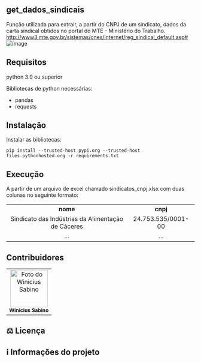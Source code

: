## get_dados_sindicais
Função utilizada para extrair, a partir do CNPJ de um sindicato, dados da carta sindical obtidos no portal do MTE - Ministério do Trabalho.
http://www3.mte.gov.br/sistemas/cnes/internet/reg_sindical_default.asp#
![image](https://user-images.githubusercontent.com/78553616/182382566-334a9396-ca76-4e0d-a231-a8f96dbea16e.png)

## Requisitos

python 3.9 ou superior

Bibliotecas de python necessárias:
* pandas
* requests



## Instalação

Instalar as bibliotecas:
```
pip install --trusted-host pypi.org --trusted-host files.pythonhosted.org -r requirements.txt
```

## Execução
A partir de um arquivo de excel chamado sindicatos_cnpj.xlsx com duas colunas no seguinte formato:

<table>
  <tr>
    <td align="center">
          <b>nome</b>
    </td>
    <td align="center">
          <b>cnpj</b>
    </td>
  </tr>
   <tr>
    <td align="center">
          Sindicato das Indústrias da Alimentação de Cáceres
    </td>
    <td align="center">
          24.753.535/0001-00
    </td>
  </tr>
    <tr>
    <td align="center"> ... </td>
    <td align="center"> ... </td>
  </tr>
</table>

## Contribuidores<br>

<table>
  <tr>
    <td align="center">
      <a href="https://github.com/winiciussabino">
        <img src="https://avatars1.githubusercontent.com/u/78553616" width="100px;" alt="Foto do Winicius Sabino"/><br>
        <sub>
          <b>Winicius Sabino</b>
        </sub>
      </a>
    </td>
  </tr>
</table>



## ⚖ Licença



## ℹ️ Informações do projeto
